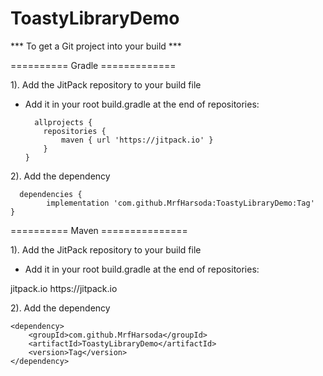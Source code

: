 # ToastyLibraryDemo


*** To get a Git project into your build ***

========== Gradle =============

  1).  Add the JitPack repository to your build file
  
  - Add it in your root build.gradle at the end of repositories:
  
  
	      allprojects {	
			repositories {
				maven { url 'https://jitpack.io' }
			}
		}

  2).  Add the dependency
  
      dependencies {
	        implementation 'com.github.MrfHarsoda:ToastyLibraryDemo:Tag'
	}
  
  
========== Maven ===============

1).  Add the JitPack repository to your build file
  
  - Add it in your root build.gradle at the end of repositories:
  
<repositories>
		<repository>
		    <id>jitpack.io</id>
		    <url>https://jitpack.io</url>
		</repository>
	</repositories>
  
2).  Add the dependency
  
    <dependency>
	    <groupId>com.github.MrfHarsoda</groupId>
	    <artifactId>ToastyLibraryDemo</artifactId>
	    <version>Tag</version>
	</dependency>
